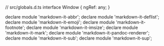 // src/globals.d.ts
interface Window {
    ngRef: any;
}

declare module 'markdown-it-abbr';
declare module 'markdown-it-deflist';
declare module 'markdown-it-emoji';
declare module 'markdown-it-footnote';
declare module 'markdown-it-imsize';
declare module 'markdown-it-mark';
declare module 'markdown-it-pandoc-renderer';
declare module 'markdown-it-sub';
declare module 'markdown-it-sup';